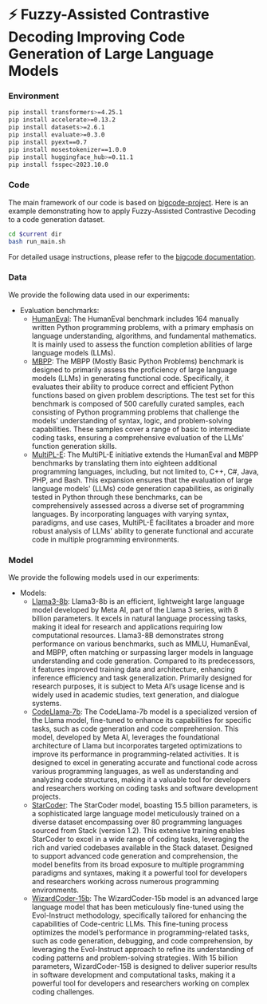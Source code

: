 # :zap: Fuzzy-Assisted Contrastive Decoding Improving Code Generation of Large Language Models

### Environment

```bash
pip install transformers>=4.25.1
pip install accelerate>=0.13.2
pip install datasets>=2.6.1
pip install evaluate>=0.3.0
pip install pyext==0.7
pip install mosestokenizer==1.0.0
pip install huggingface_hub>=0.11.1
pip install fsspec<2023.10.0
```

### Code

The main framework of our code is based on [bigcode-project](https://github.com/bigcode-project/bigcode-evaluation-harness). Here is an example demonstrating how to apply Fuzzy-Assisted Contrastive Decoding to a code generation dataset.

```bash
cd $current dir
bash run_main.sh
```

For detailed usage instructions, please refer to the [bigcode documentation](https://github.com/bigcode-project/bigcode-evaluation-harness?tab=readme-ov-file#documentation).

### Data

We provide the following data used in our experiments:

- Evaluation benchmarks:
    - [HumanEval](https://huggingface.co/datasets/openai/openai_humaneval): The HumanEval benchmark includes 164 manually written Python programming problems, with a primary emphasis on language understanding, algorithms, and fundamental mathematics. It is mainly used to assess the function completion abilities of large language models (LLMs).
    - [MBPP](https://huggingface.co/datasets/nus-yam/mbpp): The MBPP (Mostly Basic Python Problems) benchmark is designed to primarily assess the proficiency of large language models (LLMs) in generating functional code. Specifically, it evaluates their ability to produce correct and efficient Python functions based on given problem descriptions. The test set for this benchmark is composed of 500 carefully curated samples, each consisting of Python programming problems that challenge the models' understanding of syntax, logic, and problem-solving capabilities. These samples cover a range of basic to intermediate coding tasks, ensuring a comprehensive evaluation of the LLMs' function generation skills.
    - [MultiPL-E](https://huggingface.co/datasets/nuprl/MultiPL-E): The MultiPL-E initiative extends the HumanEval and MBPP benchmarks by translating them into eighteen additional programming languages, including, but not limited to, C++, C#, Java, PHP, and Bash. This expansion ensures that the evaluation of large language models' (LLMs) code generation capabilities, as originally tested in Python through these benchmarks, can be comprehensively assessed across a diverse set of programming languages. By incorporating languages with varying syntax, paradigms, and use cases, MultiPL-E facilitates a broader and more robust analysis of LLMs' ability to generate functional and accurate code in multiple programming environments.

### Model

We provide the following models used in our experiments:

- Models:
    - [Llama3-8b](https://huggingface.co/meta-llama/Meta-Llama-3-8B): Llama3-8b is an efficient, lightweight large language model developed by Meta AI, part of the Llama 3 series, with 8 billion parameters. It excels in natural language processing tasks, making it ideal for research and applications requiring low computational resources. Llama3-8B demonstrates strong performance on various benchmarks, such as MMLU, HumanEval, and MBPP, often matching or surpassing larger models in language understanding and code generation. Compared to its predecessors, it features improved training data and architecture, enhancing inference efficiency and task generalization. Primarily designed for research purposes, it is subject to Meta AI’s usage license and is widely used in academic studies, text generation, and dialogue systems.
    - [CodeLlama-7b](https://huggingface.co/codellama/CodeLlama-7b-hf): The CodeLlama-7b model is a specialized version of the Llama model, fine-tuned to enhance its capabilities for specific tasks, such as code generation and code comprehension. This model, developed by Meta AI, leverages the foundational architecture of Llama but incorporates targeted optimizations to improve its performance in programming-related activities. It is designed to excel in generating accurate and functional code across various programming languages, as well as understanding and analyzing code structures, making it a valuable tool for developers and researchers working on coding tasks and software development projects.
    - [StarCoder](https://huggingface.co/bigcode/starcoder): The StarCoder model, boasting 15.5 billion parameters, is a sophisticated large language model meticulously trained on a diverse dataset encompassing over 80 programming languages sourced from Stack (version 1.2). This extensive training enables StarCoder to excel in a wide range of coding tasks, leveraging the rich and varied codebases available in the Stack dataset. Designed to support advanced code generation and comprehension, the model benefits from its broad exposure to multiple programming paradigms and syntaxes, making it a powerful tool for developers and researchers working across numerous programming environments.
    - [WizardCoder-15b](https://huggingface.co/WizardLMTeam/WizardCoder-15B-V1.0): The WizardCoder-15b model is an advanced large language model that has been meticulously fine-tuned using the Evol-Instruct methodology, specifically tailored for enhancing the capabilities of Code-centric LLMs. This fine-tuning process optimizes the model’s performance in programming-related tasks, such as code generation, debugging, and code comprehension, by leveraging the Evol-Instruct approach to refine its understanding of coding patterns and problem-solving strategies. With 15 billion parameters, WizardCoder-15B is designed to deliver superior results in software development and computational tasks, making it a powerful tool for developers and researchers working on complex coding challenges.
